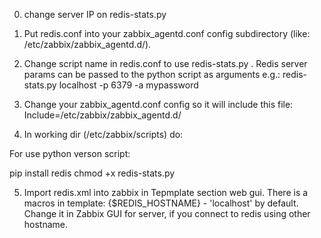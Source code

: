 0) change server IP on redis-stats.py

1) Put redis.conf into your zabbix_agentd.conf config subdirectory (like: /etc/zabbix/zabbix_agentd.d/).

2) Change script name in redis.conf to use redis-stats.py . Redis server params can be passed to the python script as arguments e.g.:
redis-stats.py localhost -p 6379 -a mypassword

3) Change your zabbix_agentd.conf config so it will include this file:
Include=/etc/zabbix/zabbix_agentd.d/

4) In working dir (/etc/zabbix/scripts) do:

For use python verson script:

pip install redis
chmod +x redis-stats.py

5) Import redis.xml into zabbix in Tepmplate section web gui.
There is a macros in template: {$REDIS_HOSTNAME} - 'localhost' by default.
Change it in Zabbix GUI for server, if you connect to redis using other hostname.